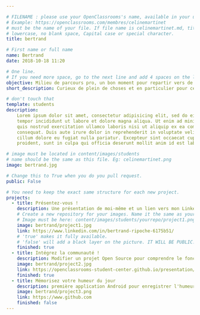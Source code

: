 ```yaml
---

# FILENAME : please use your OpenClassrooms's name, available in your url.
# Example: https://openclassrooms.com/membres/celinemartinet
# must be the name of your file. If file name is celinemartinet.md, title is celinemartinet.
# lowercase, no blank space, Capital case or special character.
title: bertrand

# First name or full name
name: Bertrand
date: 2018-10-18 11:20

# One line.
# If you need more space, go to the next line and add 4 spaces on the left, as in 'description'.
objective: Milieu de parcours pro, un bon moment pour repartir vers de nouveaux horizons et sur de nouvelles bases (binaires en l'occurrence)
short_description: Curieux de plein de choses et en particulier pour cette formation, d'en apprendre plus sur le petit robot.

# don't touch that
template: students
description:
    Lorem ipsum dolor sit amet, consectetur adipisicing elit, sed do eiusmod
    tempor incididunt ut labore et dolore magna aliqua. Ut enim ad minim veniam,
    quis nostrud exercitation ullamco laboris nisi ut aliquip ex ea commodo
    consequat. Duis aute irure dolor in reprehenderit in voluptate velit esse
    cillum dolore eu fugiat nulla pariatur. Excepteur sint occaecat cupidatat non
    proident, sunt in culpa qui officia deserunt mollit anim id est laborum.

# image must be located in content/images/students
# name should be the same as this file. Eg: celinemartinet.png
image: bertrand.jpg

# Change this to True when you do you pull request.
public: False

# You need to keep the exact same structure for each new project.
projects:
  - title: Présentez-vous !
    description: Une présentation de moi-même et un lien vers mon LinkedIn.
    # Create a new repository for your images. Name it the same as your nickname and profile picture.
    # Image must be here: content/images/students/yourrepo/project1.png
    image: bertrand/project1.jpg
    link: https://www.linkedin.com/in/bertrand-ripoche-6175b51/
    # 'true' makes it fully available.
    # 'false' will add a black layer on the picture. IT WILL BE PUBLIC!
    finished: true
  - title: Intégrez la communauté !
    description: Modifier un projet Open Source pour comprendre le fonctionnement de Git, de Github et des pull requests. 
    image: bertrand/project2.jpg
    link: https://openclassrooms-student-center.github.io/presentation/students/bertrand.html
    finished: true
  - title: Mémorisez votre humeur du jour
    description: première application Android pour enregistrer l'humeur du moment
    image: bertrand/project3.png
    link: https://www.github.com
    finished: false
---
```


